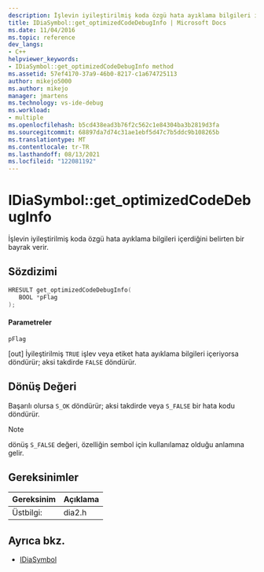 ```yaml
---
description: İşlevin iyileştirilmiş koda özgü hata ayıklama bilgileri içerdiğini belirten bir bayrak verir.
title: IDiaSymbol::get_optimizedCodeDebugInfo | Microsoft Docs
ms.date: 11/04/2016
ms.topic: reference
dev_langs:
- C++
helpviewer_keywords:
- IDiaSymbol::get_optimizedCodeDebugInfo method
ms.assetid: 57ef4170-37a9-46b0-8217-c1a674725113
author: mikejo5000
ms.author: mikejo
manager: jmartens
ms.technology: vs-ide-debug
ms.workload:
- multiple
ms.openlocfilehash: b5cd438ead3b76f2c562c1e84304ba3b2819d3fa
ms.sourcegitcommit: 68897da7d74c31ae1ebf5d47c7b5ddc9b108265b
ms.translationtype: MT
ms.contentlocale: tr-TR
ms.lasthandoff: 08/13/2021
ms.locfileid: "122081192"
---
```

# <a name="idiasymbolget_optimizedcodedebuginfo"></a>IDiaSymbol::get_optimizedCodeDebugInfo
İşlevin iyileştirilmiş koda özgü hata ayıklama bilgileri içerdiğini belirten bir bayrak verir.

## <a name="syntax"></a>Sözdizimi

```C++
HRESULT get_optimizedCodeDebugInfo(
   BOOL *pFlag
);
```

#### <a name="parameters"></a>Parametreler
 `pFlag`

[out] İyileştirilmiş `TRUE` işlev veya etiket hata ayıklama bilgileri içeriyorsa döndürür; aksi takdirde `FALSE` döndürür.

## <a name="return-value"></a>Dönüş Değeri
 Başarılı olursa `S_OK` döndürür; aksi takdirde veya `S_FALSE` bir hata kodu döndürür.

> [!NOTE]
> dönüş `S_FALSE` değeri, özelliğin sembol için kullanılamaz olduğu anlamına gelir.

## <a name="requirements"></a>Gereksinimler

|Gereksinim|Açıklama|
|-----------------|-----------------|
|Üstbilgi:|dia2.h|

## <a name="see-also"></a>Ayrıca bkz.
- [IDiaSymbol](../../debugger/debug-interface-access/idiasymbol.md)
